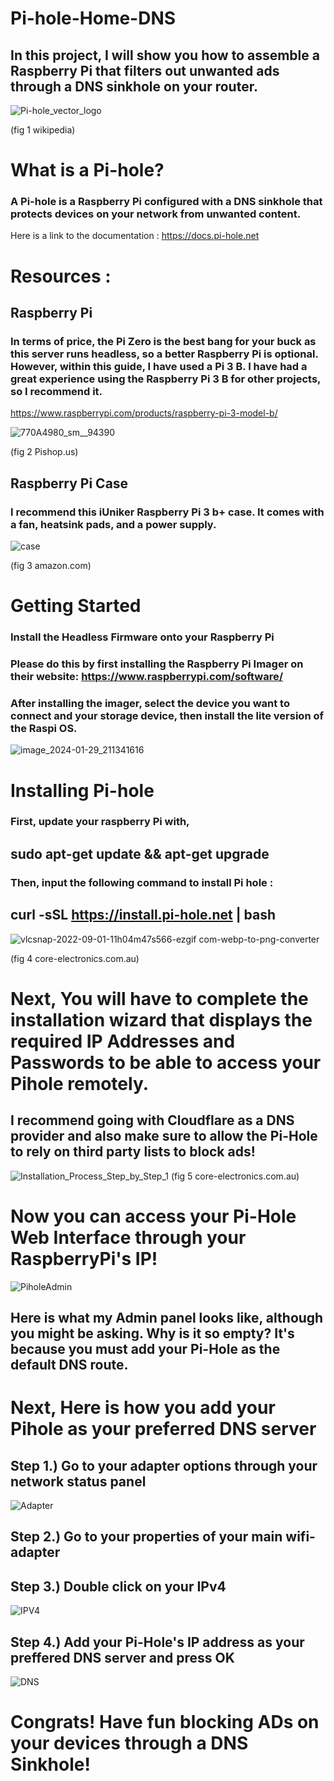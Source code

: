 # Pi-hole-Home-DNS 
## In this project, I will show you how to assemble a Raspberry Pi that filters out unwanted ads through a DNS sinkhole on your router.



![Pi-hole_vector_logo](https://github.com/MarkTiborM/Pi-hole-Home-DNS/assets/129571496/737c03a7-1794-41e3-90bd-015cd4fc64cd) 

(fig 1 wikipedia)
# What is a Pi-hole?
### A Pi-hole is a Raspberry Pi configured with a DNS sinkhole that protects devices on your network from unwanted content.
Here is a link to the documentation : https://docs.pi-hole.net

# Resources :
## Raspberry Pi
### In terms of price, the Pi Zero is the best bang for your buck as this server runs headless, so a better Raspberry Pi is optional. However, within this guide, I have used a Pi 3 B. I have had a great experience using the Raspberry Pi 3 B for other projects, so I recommend it.
https://www.raspberrypi.com/products/raspberry-pi-3-model-b/

![770A4980_sm__94390](https://github.com/MarkTiborM/Pi-hole-Home-DNS/assets/129571496/cb353afe-4017-4679-8c49-c235d7429e25)

(fig 2 Pishop.us)

## Raspberry Pi Case
### I recommend this iUniker Raspberry Pi 3 b+ case. It comes with a fan, heatsink pads, and a power supply.
![case](https://github.com/MarkTiborM/Pi-hole-Home-DNS/assets/129571496/581b2996-a8c6-470a-b174-25e14c7bbe0c)

(fig 3 amazon.com)

# Getting Started 
### Install the Headless Firmware onto your Raspberry Pi
### Please do this by first installing the Raspberry Pi Imager on their website: https://www.raspberrypi.com/software/
### After installing the imager, select the device you want to connect and your storage device, then install the lite version of the Raspi OS.
![image_2024-01-29_211341616](https://github.com/MarkTiborM/Pi-hole-Home-DNS/assets/129571496/93bf7165-7a1c-4ba2-8987-8d0ddd749fd0)

# Installing Pi-hole
### First, update your raspberry Pi with, 
## sudo apt-get update && apt-get upgrade
### Then, input the following command to install Pi hole :
## curl -sSL https://install.pi-hole.net | bash
![vlcsnap-2022-09-01-11h04m47s566-ezgif com-webp-to-png-converter](https://github.com/MarkTiborM/Pi-hole-Home-DNS/assets/129571496/34069502-f657-42e4-810a-f72a6136819e)

(fig 4 core-electronics.com.au)

# Next, You will have to complete the installation wizard that displays the required IP Addresses and Passwords to be able to access your Pihole remotely. 
## I recommend going with Cloudflare as a DNS provider and also make sure to allow the Pi-Hole to rely on third party lists to block ads! 

![Installation_Process_Step_by_Step_1](https://github.com/MarkTiborM/Pi-hole-Home-DNS/assets/129571496/da27a7f9-e00b-456a-bbc5-4d13ebe6f136)
(fig 5 core-electronics.com.au)


# Now you can access your Pi-Hole Web Interface through your RaspberryPi's IP!
![PiholeAdmin](https://github.com/MarkTiborM/Pi-hole-Home-DNS/assets/129571496/c08a5447-496b-4b6c-adb4-48049f2f349a)
## Here is what my Admin panel looks like, although you might be asking. Why is it so empty? It's because you must add your Pi-Hole as the default DNS route.
# Next, Here is how you add your Pihole as your preferred DNS server
## Step 1.) Go to your adapter options through your network status panel
![Adapter](https://github.com/MarkTiborM/Pi-hole-Home-DNS/assets/129571496/cfc8e5c1-fe6a-4159-af14-a21e21f902ef)
## Step 2.) Go to your properties of your main wifi-adapter

## Step 3.) Double click on your IPv4 
![IPV4](https://github.com/MarkTiborM/Pi-hole-Home-DNS/assets/129571496/dd94010b-b92a-4bba-9fd9-65fd5fc123a1)
## Step 4.) Add your Pi-Hole's IP address as your preffered DNS server and press OK
![DNS](https://github.com/MarkTiborM/Pi-hole-Home-DNS/assets/129571496/37656e25-3fe4-4433-b371-f131e91beab2)

# Congrats! Have fun blocking ADs on your devices through a DNS Sinkhole!
